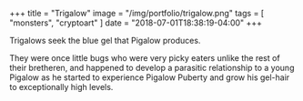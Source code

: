 +++
title = "Trigalow"
image = "/img/portfolio/trigalow.png"
tags = [ "monsters", "cryptoart" ]
date = "2018-07-01T18:38:19-04:00"
+++

Trigalows seek the blue gel that Pigalow produces. 

<!--more-->

They were once little bugs who were very picky eaters unlike the rest of their bretheren, and happened to develop a parasitic relationship to a young Pigalow as he started to experience Pigalow Puberty and grow his gel-hair to exceptionally high levels.
